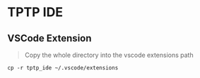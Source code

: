 
# TPTP IDE

## VSCode Extension

> Copy the whole directory into the vscode extensions path

```
cp -r tptp_ide ~/.vscode/extensions
```